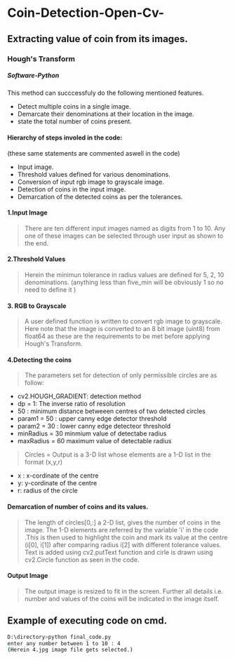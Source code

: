 # Coin-Detection-Open-Cv-

## Extracting value of coin from its images.
### Hough's Transform
##### Software-Python

This method can succcessfuly do the following mentioned features.

  - Detect multiple coins in a single image. 
  - Demarcate their denominations at their location in the image.
  - state the total number of coins present.

#### Hierarchy of steps involed in the code:
(these same statements are commented aswell in the code)
  - Input image.
  - Threshold values defined for various denominations.
  - Conversion of input rgb image to grayscale image.
  - Detection of coins in the input image.
  - Demarcation of the detected coins as per the tolerances.

#### 1.Input Image

> There are ten different input images named as digits from 1 to 10. Any one of these images can be selected through user input as shown to the end. 

#### 2.Threshold Values

> Herein the minimun tolerance in radius values are defined for 5, 2, 10 denominations. (anything less than five_min will be obviously 1 so no need to define it )

#### 3. RGB to Grayscale 

> A user defined function is written to convert rgb image to grayscale. Here note that the image is converted to an 8 bit image (uint8) from float64 as these are the requirements to be met before applying Hough's Transform. 

#### 4.Detecting the coins
>The parameters set for detection of only permissible circles are as follow:
- cv2.HOUGH_GRADIENT: detection method
- dp = 1: The inverse ratio of resolution
- 50 : minimum distance betweeen centres of two detected circles
- param1 = 50 : upper canny edge detector threshold
- param2 = 30 : lower canny edge detecteor threshold 
- minRadius = 30 minmium value of detectabe radius
- maxRadius = 60 maximum value of detectable radius
> Circles = Output is a 3-D list whose elements are a 1-D list in the format (x,y,r)
- x : x-cordinate of the centre
- y: y-cordinate of the centre
- r: radius of the circle

#### Demarcation of number of coins and its values.
>The length of circles[0,:] a 2-D list, gives the number of coins in the image. 
>The 1-D elements are referred by the variable 'i' in the code .This is then used to highlight the coin and mark its value at the centre (i[0], i[1]) after comparing radius i[2] with different tolerance values.
> Text is added using cv2.putText function and cirle is drawn using cv2.Circle function as seen in the code.



 
#### Output Image
> The output image is resized to fit in the screen. Further all details i.e. number and values of the coins will be indicated in the image itself.  




## Example of executing code on cmd.

```sh
D:\directory>python final_code.py
enter any number between 1 to 10 : 4
(Herein 4.jpg image file gets selected.)
```









  

 
